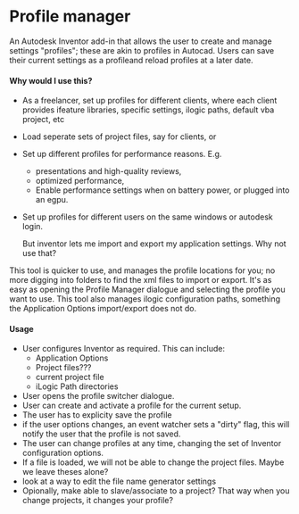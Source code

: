 Profile manager
===

An Autodesk Inventor add-in that allows the user to create and manage settings "profiles"; these are akin to profiles in Autocad.  Users can save their current settings as a profileand reload profiles at a later date.


#### Why would I use this?

* As a freelancer, set up profiles for different clients, where each client provides ifeature libraries, specific settings, ilogic paths, default vba project, etc
* Load seperate sets of project files, say for clients, or 
* Set up different profiles for performance reasons.  E.g.
  * presentations and high-quality reviews,
  * optimized performance,
  * Enable performance settings when on battery power, or plugged into an egpu.
* Set up profiles for different users on the same windows or autodesk login.

    But inventor lets me import and export my application settings.  Why not use that?

This tool is quicker to use, and manages the profile locations for you; no more digging into folders to find the xml files to import or export.  It's as easy as opening the Profile Manager dialogue and selecting the profile you want to use.  This tool also manages ilogic configuration paths, something the Application Options import/export does not do.

#### Usage

* User configures Inventor as required.  This can include:  
    * Application Options
    * Project files???
    * current project file
    * iLogic Path directories
* User opens the profile switcher dialogue.
* User can create and activate a profile for the current setup.
* The user has to explicity save the profile
* if the user options changes, an event watcher sets a "dirty" flag, this will notify the user that the profile is not saved.
* The user can change profiles at any time, changing the set of Inventor configuration options.
* If a file is loaded, we will not be able to change the project files.  Maybe we leave theses alone?
* look at a way to edit the file name generator settings
* Opionally, make able to slave/associate to a project?  That way when you change projects, it changes your profile?